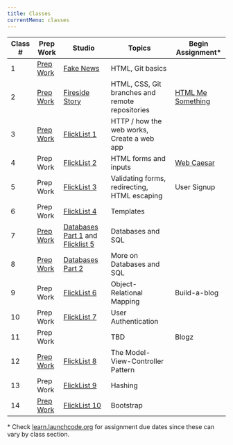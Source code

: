 ```yaml
---
title: Classes
currentMenu: classes
---
```


Class # | Prep Work | Studio | Topics | Begin Assignment\*
-----|-----------|----------|---------|------------------
1 | [Prep Work](../class-prep/1/) | [Fake News](../studios/fake-news/) | HTML, Git basics | &nbsp;
2 | [Prep Work](../class-prep/2/) | [Fireside Story](../studios/fireside-story/) | HTML, CSS, Git branches and remote repositories | [HTML Me Something](../assignments/html-me-something/)
3 | [Prep Work](../class-prep/3/) | [FlickList 1](../studios/flicklist/1/) | HTTP / how the web works, Create a web app | &nbsp;
4 | Prep Work | [FlickList 2](../studios/flicklist/2/) | HTML forms and inputs | [Web Caesar](../assignments/web-caesar/)
5 | Prep Work | [FlickList 3](../studios/flicklist/3/) | Validating forms, redirecting, HTML escaping | User Signup
6 | Prep Work | [FlickList 4](../studios/flicklist/4/) | Templates | &nbsp;
7 | [Prep Work](../class-prep/7/) | [Databases Part 1](../studios/databases/1/) and [Flicklist 5](../studios/flicklist/5/) | Databases and SQL | &nbsp;
8 | [Prep Work](../class-prep/8/) | [Databases Part 2](../studios/databases/2/) | More on Databases and SQL | &nbsp;
9 | Prep Work | [FlickList 6](../studios/flicklist/6/) | Object-Relational Mapping | Build-a-blog
10 | Prep Work | [FlickList 7](../studios/flicklist/7/) | User Authentication | &nbsp;
11 | Prep Work | | TBD | Blogz
12 | [Prep Work](../class-prep/12/) | [FlickList 8](../studios/flicklist/8/) | The Model-View-Controller Pattern | &nbsp;
13 | Prep Work | [FlickList 9](../studios/flicklist/9/) | Hashing | &nbsp;
14 | [Prep Work](../class-prep/14/) | [FlickList 10](../studios/flicklist/10/)| Bootstrap | &nbsp;

\* Check [learn.launchcode.org](https://learn.launchcode.org) for assignment due dates since these can vary by class section.
